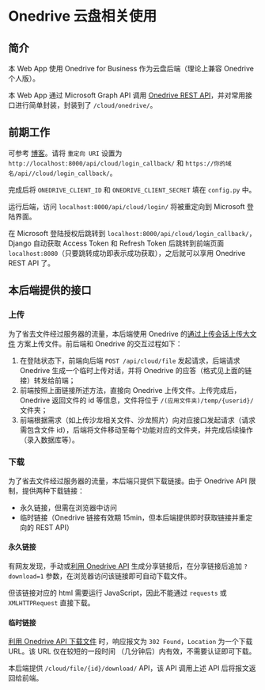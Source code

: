 # Onedrive 云盘相关使用

## 简介

本 Web App 使用 Onedrive for Business 作为云盘后端（理论上兼容 Onedrive 个人版）。

本 Web App 通过 Microsoft Graph API 调用 [Onedrive REST API](https://docs.microsoft.com/zh-cn/onedrive/developer/)，并对常用接口进行简单封装，封装到了 `/cloud/onedrive/`。

## 前期工作

可参考 [博客](https://blog.lyh543.cn/back-end/onedrive-rest-api/#注册应用、用户登录授权)。请将 `重定向 URI` 设置为 `http://localhost:8000/api/cloud/login_callback/` 和 `https://你的域名/api//cloud/login_callback/`。

完成后将 `ONEDRIVE_CLIENT_ID` 和 `ONEDRIVE_CLIENT_SECRET` 填在 `config.py` 中。

运行后端，访问 `localhost:8000/api/cloud/login/` 将被重定向到 Microsoft 登陆界面。

在 Microsoft 登陆授权后跳转到 `localhost:8000/api/cloud/login_callback/`，Django 自动获取 Access Token 和 Refresh Token 后跳转到前端页面 `localhost:8080`（只要跳转成功即表示成功获取），之后就可以享用 Onedrive REST API 了。

## 本后端提供的接口

### 上传

为了省去文件经过服务器的流量，本后端使用 Onedrive 的[通过上传会话上传大文件](https://docs.microsoft.com/zh-cn/graph/api/driveitem-createuploadsession) 方案上传文件。前后端和 Onedrive 的交互过程如下：


1. 在登陆状态下，前端向后端 `POST /api/cloud/file` 发起请求，后端请求 Onedrive 生成一个临时上传对话，并将 Onedrive 的应答（格式见上面的链接）转发给前端；
2. 前端按照上面链接所述方法，直接向 Onedrive 上传文件。上传完成后，Onedrive 返回文件的 id 等信息，文件将位于 `/(应用文件夹)/temp/{userid}/` 文件夹；
3. 前端根据需求（如上传沙龙相关文件、沙龙照片）向对应接口发起请求（请求需包含文件 id），后端将文件移动至每个功能对应的文件夹，并完成后续操作（录入数据库等）。

### 下载

为了省去文件经过服务器的流量，本后端只提供下载链接。由于 Onedrive API 限制，提供两种下载链接：

* 永久链接，但需在浏览器中访问
* 临时链接（Onedrive 链接有效期 15min，但本后端提供即时获取链接并重定向的 REST API）

#### 永久链接

有网友发现，手动或[利用 Onedrive API](https://docs.microsoft.com/zh-cn/graph/api/driveitem-createlink?view=graph-rest-1.0) 生成分享链接后，在分享链接后追加 `?download=1` 参数，在浏览器访问该链接即可自动下载文件。

但该链接对应的 html 需要运行 JavaScript，因此不能通过 `requests` 或 `XMLHTTPRequest` 直接下载。

#### 临时链接

[利用 Onedrive API 下载文件](https://docs.microsoft.com/zh-cn/graph/api/driveitem-get-content) 时，响应报文为 `302 Found`，`Location` 为一个下载 URL。该 URL 仅在较短的一段时间 （几分钟后）内有效，不需要认证即可下载。

本后端提供 `/cloud/file/{id}/download/` API，该 API 调用上述 API 后将报文返回给前端。
